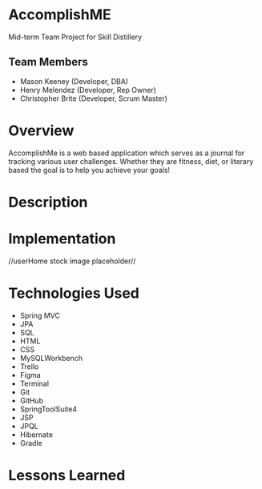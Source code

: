 # AccomplishME
Mid-term Team Project for Skill Distillery

## Team Members
* Mason Keeney (Developer, DBA)
* Henry Melendez (Developer, Rep Owner)
* Christopher Brite (Developer, Scrum Master)

# Overview
AccomplishMe is a web based application which serves as a journal for tracking various user challenges.  Whether they are fitness, diet, or literary based the goal is to help you achieve your goals! 

# Description

# Implementation
//userHome stock image placeholder//

# Technologies Used
* Spring MVC
* JPA
* SQL
* HTML
* CSS
* MySQLWorkbench
* Trello
* Figma
* Terminal
* Git
* GitHub
* SpringToolSuite4
* JSP
* JPQL
* Hibernate
* Gradle

# Lessons Learned
